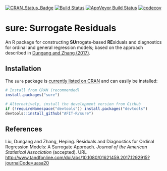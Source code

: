 [![CRAN\_Status\_Badge](http://www.r-pkg.org/badges/version/sure)](https://cran.r-project.org/package=sure)
[![Build Status](https://travis-ci.org/AFIT-R/sure.svg?branch=master)](https://travis-ci.org/AFIT-R/sure)
[![AppVeyor Build Status](https://ci.appveyor.com/api/projects/status/github/AFIT-R/sure?branch=master&svg=true)](https://ci.appveyor.com/project/AFIT-R/sure)
[![codecov](https://codecov.io/gh/AFIT-R/sure/branch/master/graph/badge.svg)](https://codecov.io/gh/AFIT-R/sure)



# sure: Surrogate Residuals

An R package for constructing **SU**rrogate-based **RE**siduals and diagnostics for ordinal and general regression models; based on the approach described in [Dungang and Zhang (2017)](http://www.tandfonline.com/doi/abs/10.1080/01621459.2017.1292915?journalCode=uasa20).


## Installation

The `sure` package is [currently listed on CRAN](https://CRAN.R-project.org/package=sure) and can easily be installed:
```r
# Install from CRAN (recommended)
install.packages("sure")
  
# Alternatively, install the development version from GitHub
if (!requireNamespace("devtools")) install.packages("devtools")
devtools::install_github("AFIT-R/sure")
```


## References

Liu, Dungang and Zhang, Heping. Residuals and Diagnostics for Ordinal Regression Models: A Surrogate Approach.
*Journal of the American Statistical Association* (accepted). URL
http://www.tandfonline.com/doi/abs/10.1080/01621459.2017.1292915?journalCode=uasa20
